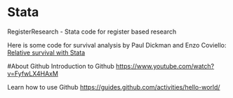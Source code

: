 # Stata
RegisterResearch - Stata code for register based research

Here is some code for survival analysis by Paul Dickman and Enzo Coviello:
[Relative survival with Stata](http://pauldickman.com/rsmodel/stata_colon/)

#About Github
Introduction to Github https://www.youtube.com/watch?v=FyfwLX4HAxM

Learn how to use Github https://guides.github.com/activities/hello-world/